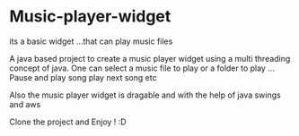 # Music-player-widget
its a basic widget ...that can play music files

A java based project to create a music player widget using a multi threading concept of java.
One can select a music file to play or a folder to play ...
Pause and play song
play next song etc

Also the music player widget is dragable and with the help of java swings and aws

Clone the project and Enjoy !
:D
